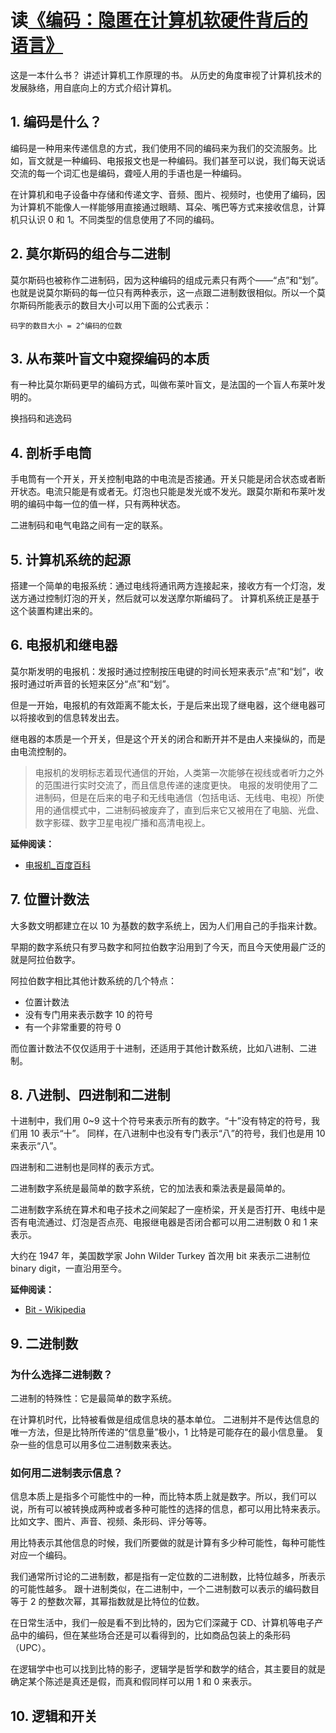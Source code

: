 # 读[《编码：隐匿在计算机软硬件背后的语言》](https://book.douban.com/subject/4822685/)


这是一本什么书？
讲述计算机工作原理的书。
从历史的角度审视了计算机技术的发展脉络，用自底向上的方式介绍计算机。





## 1. 编码是什么？

编码是一种用来传递信息的方式，我们使用不同的编码来为我们的交流服务。比如，盲文就是一种编码、电报报文也是一种编码。我们甚至可以说，我们每天说话交流的每一个词汇也是编码，聋哑人用的手语也是一种编码。

在计算机和电子设备中存储和传递文字、音频、图片、视频时，也使用了编码，因为计算机不能像人一样能够用直接通过眼睛、耳朵、嘴巴等方式来接收信息，计算机只认识 0 和 1。不同类型的信息使用了不同的编码。

## 2. 莫尔斯码的组合与二进制

莫尔斯码也被称作二进制码，因为这种编码的组成元素只有两个——“点”和“划”。
也就是说莫尔斯码的每一位只有两种表示，这一点跟二进制数很相似。所以一个莫尔斯码所能表示的数目大小可以用下面的公式表示：

```
码字的数目大小 = 2^编码的位数
```

## 3. 从布莱叶盲文中窥探编码的本质

有一种比莫尔斯码更早的编码方式，叫做布莱叶盲文，是法国的一个盲人布莱叶发明的。

换挡码和逃逸码


## 4. 剖析手电筒

手电筒有一个开关，开关控制电路的中电流是否接通。开关只能是闭合状态或者断开状态。电流只能是有或者无。灯泡也只能是发光或不发光。跟莫尔斯和布莱叶发明的编码中每一位的值一样，只有两种状态。

二进制码和电气电路之间有一定的联系。


## 5. 计算机系统的起源


搭建一个简单的电报系统：通过电线将通讯两方连接起来，接收方有一个灯泡，发送方通过控制灯泡的开关，然后就可以发送摩尔斯编码了。
计算机系统正是基于这个装置构建出来的。



## 6. 电报机和继电器


莫尔斯发明的电报机：发报时通过控制按压电键的时间长短来表示“点”和“划”，收报时通过听声音的长短来区分“点”和“划”。

但是一开始，电报机的有效距离不能太长，于是后来出现了继电器，这个继电器可以将接收到的信息转发出去。

继电器的本质是一个开关，但是这个开关的闭合和断开并不是由人来操纵的，而是由电流控制的。

> 电报机的发明标志着现代通信的开始，人类第一次能够在视线或者听力之外的范围进行实时交流了，而且信息传递的速度更快。
电报的发明使用了二进制码，但是在后来的电子和无线电通信（包括电话、无线电、电视）所使用的通信模式中，二进制码被废弃了，直到后来它又被用在了电脑、光盘、数字影碟、数字卫星电视广播和高清电视上。


**延伸阅读：**

- [电报机_百度百科](https://baike.baidu.com/item/%E7%94%B5%E6%8A%A5%E6%9C%BA/4602383?fr=aladdin)


## 7. 位置计数法


大多数文明都建立在以 10 为基数的数字系统上，因为人们用自己的手指来计数。

早期的数字系统只有罗马数字和阿拉伯数字沿用到了今天，而且今天使用最广泛的就是阿拉伯数字。

阿拉伯数字相比其他计数系统的几个特点：

- 位置计数法
- 没有专门用来表示数字 10 的符号
- 有一个非常重要的符号 0


而位置计数法不仅仅适用于十进制，还适用于其他计数系统，比如八进制、二进制。



## 8. 八进制、四进制和二进制


十进制中，我们用 0~9 这十个符号来表示所有的数字。“十”没有特定的符号，我们用 10 表示“十”。
同样，在八进制中也没有专门表示“八”的符号，我们也是用 10 来表示“八”。

四进制和二进制也是同样的表示方式。

二进制数字系统是最简单的数字系统，它的加法表和乘法表是最简单的。

二进制数字系统在算术和电子技术之间架起了一座桥梁，开关是否打开、电线中是否有电流通过、灯泡是否点亮、电报继电器是否闭合都可以用二进制数 0 和 1 来表示。


大约在 1947 年，美国数学家 John Wilder Turkey 首次用 bit 来表示二进制位 binary digit，一直沿用至今。

**延伸阅读：**

- [Bit - Wikipedia](https://en.wikipedia.org/wiki/Bit)


## 9. 二进制数


### 为什么选择二进制数？

二进制的特殊性：它是最简单的数字系统。

在计算机时代，比特被看做是组成信息块的基本单位。
二进制并不是传达信息的唯一方法，但是比特所传递的“信息量”极小，1 比特是可能存在的最小信息量。
复杂一些的信息可以用多位二进制数来表达。


### 如何用二进制表示信息？

信息本质上是指多个可能性中的一种，而比特本质上就是数字。所以，我们可以说，所有可以被转换成两种或者多种可能性的选择的信息，都可以用比特来表示。比如文字、图片、声音、视频、条形码、评分等等。

用比特表示其他信息的时候，我们所要做的就是计算有多少种可能性，每种可能性对应一个编码。

我们通常所讨论的二进制数，都是指有一定位数的二进制数，比特位越多，所表示的可能性越多。
跟十进制类似，在二进制中，一个二进制数可以表示的编码数目等于 2 的整数次幂，其幂指数就是比特位的位数。

在日常生活中，我们一般是看不到比特的，因为它们深藏于 CD、计算机等电子产品中的编码，但在某些场合还是可以看得到的，比如商品包装上的条形码（UPC）。

在逻辑学中也可以找到比特的影子，逻辑学是哲学和数学的结合，其主要目的就是确定某个陈述是真还是假，而真和假同样可以用 1 和 0 来表示。

## 10. 逻辑和开关




